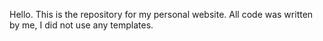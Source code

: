 Hello. This is the repository for my personal website. All code was written by me, I did not use any templates.
